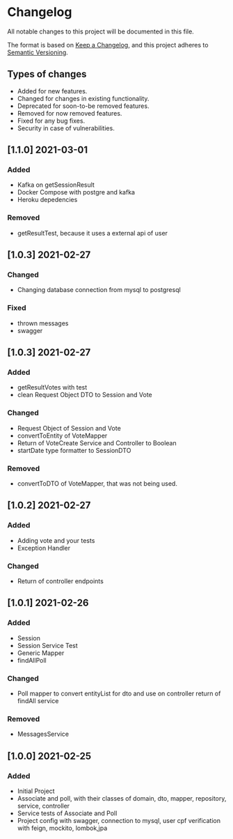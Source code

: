 # Changelog

All notable changes to this project will be documented in this file.

The format is based on [Keep a Changelog](https://keepachangelog.com/en/1.0.0/),
and this project adheres to [Semantic Versioning](https://semver.org/spec/v2.0.0.html).


## Types of changes

- Added for new features.
- Changed for changes in existing functionality.
- Deprecated for soon-to-be removed features.
- Removed for now removed features.
- Fixed for any bug fixes.
- Security in case of vulnerabilities.

## [1.1.0] 2021-03-01

### Added
- Kafka on getSessionResult
- Docker Compose with postgre and kafka
- Heroku depedencies

### Removed
- getResultTest, because it uses a external api of user

## [1.0.3] 2021-02-27

### Changed
- Changing database connection from mysql to postgresql

### Fixed
- thrown messages
- swagger

## [1.0.3] 2021-02-27

### Added
- getResultVotes with test
- clean Request Object DTO to Session and Vote

### Changed
- Request Object of Session and Vote
- convertToEntity of VoteMapper
- Return of VoteCreate Service and Controller to Boolean
- startDate type formatter to SessionDTO

### Removed
- convertToDTO of VoteMapper, that was not being used.

## [1.0.2] 2021-02-27

### Added
- Adding vote and your tests
- Exception Handler

### Changed  
- Return of controller endpoints

## [1.0.1] 2021-02-26

### Added
- Session
- Session Service Test
- Generic Mapper
- findAllPoll

### Changed
- Poll mapper to convert entityList for dto and use on controller return of findAll service

### Removed
- MessagesService

## [1.0.0] 2021-02-25

### Added
- Initial Project
- Associate and poll, 
  with their classes of domain, dto, mapper, repository, service, controller 
- Service tests of Associate and Poll
- Project config with swagger, connection to mysql, user cpf verification with feign, mockito, lombok,jpa